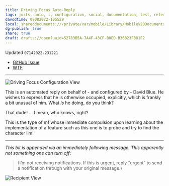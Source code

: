 ```yaml
---
title: Driving Focus Auto-Reply
tags: jorts, auto, i, configuration, social, documentation, test, reference
davodtime: 09082022-105529
local: shareddocuments:///private/var/mobile/Library/Mobile%20Documents/iCloud~md~obsidian/Documents/OBSHIDDIAN/drafts/52783B5A-7A4F-43CF-B0ED-B36823F881F2.md
dg-publish: true
share: true
draft: drafts://open?uuid=52783B5A-7A4F-43CF-B0ED-B36823F881F2
---
```

 Updated `07142022-231221`

- [GitHub Issue](https://github.com/extratone/i/issues/220)
- [WTF](https://davidblue.wtf/drafts/52783B5A-7A4F-43CF-B0ED-B36823F881F2.html)
---

![Driving Focus Configuration View](https://i.snap.as/GfPM1Zeb.png)

This is an automated reply on behalf of - and configured by - David Blue. He wishes to express that he is otherwise occupied, explicitly, which is frankly a bit unusual of him. What *is* he doing, do you think? 

That dude! ... I mean, who knows, right? 

This is the type of mf whose immediate compulsion upon learning about the implementation of a feature such as this one is to probe and try to find the character limi

---

*This bit is appended via an immediately following message. This apparently not something one can turn off*:

> (I’m not receiving notifications. If this is urgent, reply “urgent” to send a notification through with your original message.)


![Recipient View](https://i.snap.as/AMlyBWKC.png)